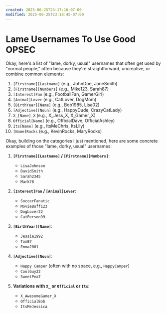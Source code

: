 ```yaml
---
created: 2025-06-25T23:17:16-07:00
modified: 2025-06-25T23:18:45-07:00
---
```


# Lame Usernames To Use Good OPSEC

Okay, here's a list of "lame, dorky, usual" usernames that often get used by "normal people," often because they're straightforward, uncreative, or combine common elements:

1.  `[Firstname][Lastname]` (e.g., JohnDoe, JaneSmith)
2.  `[Firstname][Numbers]` (e.g., Mike123, Sarah87)
3.  `[Interest]Fan` (e.g., FootballFan, GamerGirl)
4.  `[Animal]Lover` (e.g., CatLover, DogMom)
5.  `[BirthYear][Name]` (e.g., Bob1985, Lisa02)
6.  `[Adjective][Noun]` (e.g., HappyDude, CrazyCatLady)
7.  `X_[Name]_X` (e.g., X_Jess_X, X_Gamer_X)
8.  `Official[Name]` (e.g., OfficialDave, OfficialAshley)
9.  `Its[Name]` (e.g., ItsMeChris, ItsLily)
10. `[Name]Rocks` (e.g., KevinRocks, MaryRocks)


Okay, building on the categories I just mentioned, here are some concrete examples of those "lame, dorky, usual" usernames:

1.  **`[Firstname][Lastname]` / `[Firstname][Numbers]`**:
    *   `LisaJohnson`
    *   `DavidSmith`
    *   `Sarah2345`
    *   `Mark78`

2.  **`[Interest]Fan` / `[Animal]Lover`**:
    *   `SoccerFanatic`
    *   `MovieBuff123`
    *   `DogLover22`
    *   `CatPerson99`

3.  **`[BirthYear][Name]`**:
    *   `Jessie1992`
    *   `Tom87`
    *   `Emma2001`

4.  **`[Adjective][Noun]`**:
    *   `Happy Camper` (often with no space, e.g., `HappyCamper`)
    *   `CoolGuy22`
    *   `SweetPea7`

5.  **Variations with `X_` or `Official` or `Its`**:
    *   `X_AwesomeGamer_X`
    *   `OfficialBob`
    *   `ItsMeJessica`
